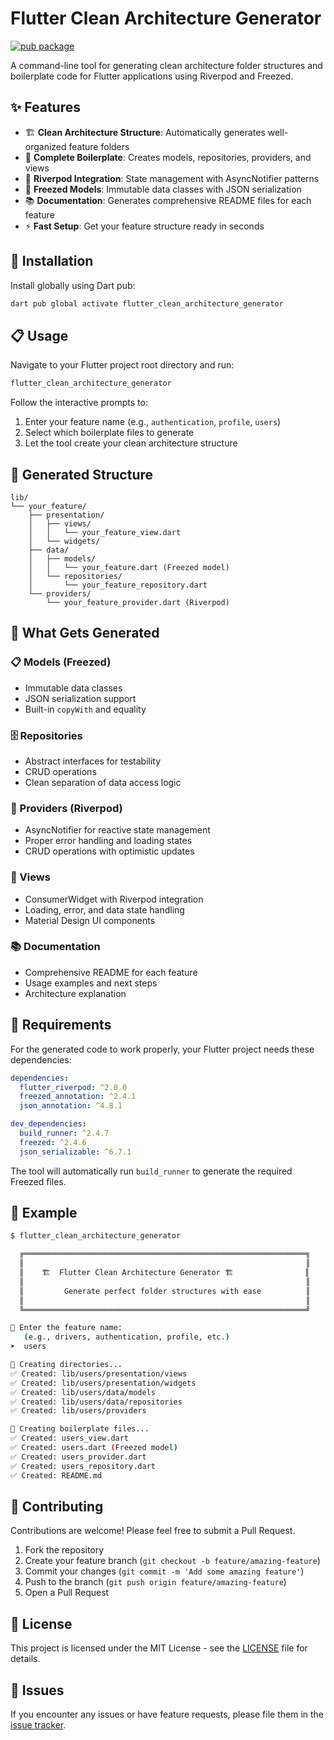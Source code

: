 # Flutter Clean Architecture Generator

[![pub package](https://img.shields.io/pub/v/flutter_clean_architecture_generator.svg)](https://pub.dev/packages/flutter_clean_architecture_generator)

A command-line tool for generating clean architecture folder structures and boilerplate code for Flutter applications using Riverpod and Freezed.

## ✨ Features

- 🏗️ **Clean Architecture Structure**: Automatically generates well-organized feature folders
- 📱 **Complete Boilerplate**: Creates models, repositories, providers, and views
- 🔄 **Riverpod Integration**: State management with AsyncNotifier patterns
- 🧊 **Freezed Models**: Immutable data classes with JSON serialization
- 📚 **Documentation**: Generates comprehensive README files for each feature
- ⚡ **Fast Setup**: Get your feature structure ready in seconds

## 🚀 Installation

Install globally using Dart pub:

```bash
dart pub global activate flutter_clean_architecture_generator
```

## 📋 Usage

Navigate to your Flutter project root directory and run:

```bash
flutter_clean_architecture_generator
```

Follow the interactive prompts to:
1. Enter your feature name (e.g., `authentication`, `profile`, `users`)
2. Select which boilerplate files to generate
3. Let the tool create your clean architecture structure

## 📁 Generated Structure

```
lib/
└── your_feature/
    ├── presentation/
    │   ├── views/
    │   │   └── your_feature_view.dart
    │   └── widgets/
    ├── data/
    │   ├── models/
    │   │   └── your_feature.dart (Freezed model)
    │   └── repositories/
    │       └── your_feature_repository.dart
    └── providers/
        └── your_feature_provider.dart (Riverpod)
```

## 🎯 What Gets Generated

### 📋 Models (Freezed)
- Immutable data classes
- JSON serialization support
- Built-in `copyWith` and equality

### 🗄️ Repositories
- Abstract interfaces for testability
- CRUD operations
- Clean separation of data access logic

### 🔄 Providers (Riverpod)
- AsyncNotifier for reactive state management
- Proper error handling and loading states
- CRUD operations with optimistic updates

### 📱 Views
- ConsumerWidget with Riverpod integration
- Loading, error, and data state handling
- Material Design UI components

### 📚 Documentation
- Comprehensive README for each feature
- Usage examples and next steps
- Architecture explanation

## 🔧 Requirements

For the generated code to work properly, your Flutter project needs these dependencies:

```yaml
dependencies:
  flutter_riverpod: ^2.0.0
  freezed_annotation: ^2.4.1
  json_annotation: ^4.8.1

dev_dependencies:
  build_runner: ^2.4.7
  freezed: ^2.4.6
  json_serializable: ^6.7.1
```

The tool will automatically run `build_runner` to generate the required Freezed files.

## 📖 Example

```bash
$ flutter_clean_architecture_generator

  ╔═══════════════════════════════════════════════════════════════╗
  ║                                                               ║
  ║    🏗️  Flutter Clean Architecture Generator 🏗️                ║
  ║                                                               ║
  ║         Generate perfect folder structures with ease          ║
  ║                                                               ║
  ╚═══════════════════════════════════════════════════════════════╝

📝 Enter the feature name:
   (e.g., drivers, authentication, profile, etc.)
➤  users

🔨 Creating directories...
✅ Created: lib/users/presentation/views
✅ Created: lib/users/presentation/widgets
✅ Created: lib/users/data/models
✅ Created: lib/users/data/repositories
✅ Created: lib/users/providers

📄 Creating boilerplate files...
✅ Created: users_view.dart
✅ Created: users.dart (Freezed model)
✅ Created: users_provider.dart
✅ Created: users_repository.dart
✅ Created: README.md
```

## 🤝 Contributing

Contributions are welcome! Please feel free to submit a Pull Request.

1. Fork the repository
2. Create your feature branch (`git checkout -b feature/amazing-feature`)
3. Commit your changes (`git commit -m 'Add some amazing feature'`)
4. Push to the branch (`git push origin feature/amazing-feature`)
5. Open a Pull Request

## 📝 License

This project is licensed under the MIT License - see the [LICENSE](LICENSE) file for details.

## 🐛 Issues

If you encounter any issues or have feature requests, please file them in the [issue tracker](https://github.com/yourusername/flutter_clean_architecture_generator/issues).